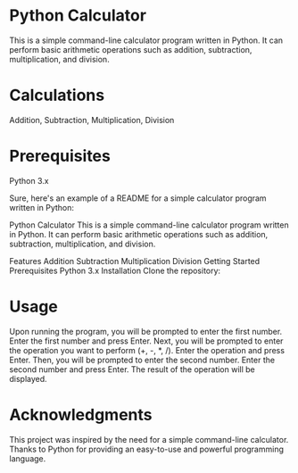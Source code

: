 # Python Calculator
This is a simple command-line calculator program written in Python. It can perform basic arithmetic operations such as addition, subtraction, multiplication, and division.

# Calculations
Addition,
Subtraction,
Multiplication,
Division

# Prerequisites
Python 3.x


Sure, here's an example of a README for a simple calculator program written in Python:

Python Calculator
This is a simple command-line calculator program written in Python. It can perform basic arithmetic operations such as addition, subtraction, multiplication, and division.

Features
Addition
Subtraction
Multiplication
Division
Getting Started
Prerequisites
Python 3.x
Installation
Clone the repository:

# Usage
Upon running the program, you will be prompted to enter the first number.
Enter the first number and press Enter.
Next, you will be prompted to enter the operation you want to perform (+, -, *, /).
Enter the operation and press Enter.
Then, you will be prompted to enter the second number.
Enter the second number and press Enter.
The result of the operation will be displayed.

# Acknowledgments
This project was inspired by the need for a simple command-line calculator.
Thanks to Python for providing an easy-to-use and powerful programming language.
